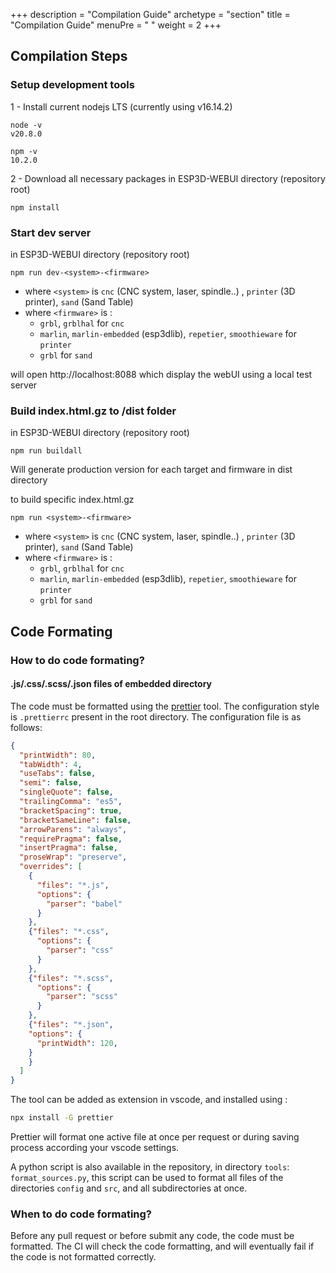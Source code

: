 +++
description = "Compilation Guide"
archetype = "section"
title = "Compilation Guide"
menuPre = "<i class='fas fa-code'></i> "
weight = 2
+++

## Compilation Steps

### Setup development tools

1 - Install current nodejs LTS (currently using v16.14.2)

```
node -v
v20.8.0

npm -v
10.2.0
```

2 - Download all necessary packages in ESP3D-WEBUI directory (repository root)

```
npm install
```

### Start dev server

in ESP3D-WEBUI directory (repository root)

```
npm run dev-<system>-<firmware>
```

-   where `<system>` is `cnc` (CNC system, laser, spindle..) , `printer` (3D printer), `sand` (Sand Table)
-   where `<firmware>` is :
    -   `grbl`, `grblhal` for `cnc`
    -   `marlin`, `marlin-embedded` (esp3dlib), `repetier`, `smoothieware` for `printer` 
    -   `grbl` for `sand`

will open http://localhost:8088 which display the webUI using a local test server

### Build index.html.gz to /dist folder

in ESP3D-WEBUI directory (repository root)

```
npm run buildall
```

Will generate production version for each target and firmware in dist directory

to build specific index.html.gz

```
npm run <system>-<firmware>
```

-   where `<system>` is `cnc` (CNC system, laser, spindle..) , `printer` (3D printer), `sand` (Sand Table)
-   where `<firmware>` is :
    -   `grbl`, `grblhal` for `cnc`
    -   `marlin`, `marlin-embedded` (esp3dlib), `repetier`, `smoothieware` for `printer` 
    -   `grbl` for `sand`


## Code Formating

### How to do code formating?

#### .js/.css/.scss/.json files of embedded directory
The code must be formatted using the [prettier](https://prettier.io/) tool. The configuration style is `.prettierrc` present in the root directory. The configuration file is as follows:
```json
{
  "printWidth": 80,
  "tabWidth": 4,
  "useTabs": false,
  "semi": false,
  "singleQuote": false,
  "trailingComma": "es5",
  "bracketSpacing": true,
  "bracketSameLine": false,
  "arrowParens": "always",
  "requirePragma": false,
  "insertPragma": false,
  "proseWrap": "preserve",
  "overrides": [
    {
      "files": "*.js",
      "options": {
        "parser": "babel"
      }
    },
    {"files": "*.css",
      "options": {
        "parser": "css"
      }
    },
    {"files": "*.scss",
      "options": {
        "parser": "scss"
      }
    },
    {"files": "*.json",
    "options": {
      "printWidth": 120,
    }
    }
  ]
}
```


The tool can be added as extension in vscode, and installed using :
```bash
npx install -G prettier
```
Prettier will format one active file at once per request or during saving process according your vscode settings.

A python script is also available in the repository, in directory `tools`: `format_sources.py`, this script can be used to format all files of the directories `config` and `src`, and all subdirectories at once.


### When to do code formating?

Before any pull request or before submit any code, the code must be formatted. The CI will check the code formatting, and will eventually fail if the code is not formatted correctly.